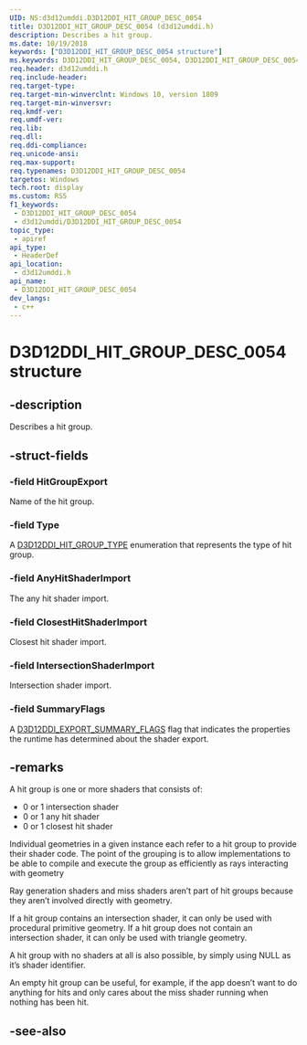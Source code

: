 ```yaml
---
UID: NS:d3d12umddi.D3D12DDI_HIT_GROUP_DESC_0054
title: D3D12DDI_HIT_GROUP_DESC_0054 (d3d12umddi.h)
description: Describes a hit group.
ms.date: 10/19/2018
keywords: ["D3D12DDI_HIT_GROUP_DESC_0054 structure"]
ms.keywords: D3D12DDI_HIT_GROUP_DESC_0054, D3D12DDI_HIT_GROUP_DESC_0054,
req.header: d3d12umddi.h
req.include-header: 
req.target-type: 
req.target-min-winverclnt: Windows 10, version 1809
req.target-min-winversvr: 
req.kmdf-ver: 
req.umdf-ver: 
req.lib: 
req.dll: 
req.ddi-compliance: 
req.unicode-ansi: 
req.max-support: 
req.typenames: D3D12DDI_HIT_GROUP_DESC_0054
targetos: Windows
tech.root: display
ms.custom: RS5
f1_keywords:
 - D3D12DDI_HIT_GROUP_DESC_0054
 - d3d12umddi/D3D12DDI_HIT_GROUP_DESC_0054
topic_type:
 - apiref
api_type:
 - HeaderDef
api_location:
 - d3d12umddi.h
api_name:
 - D3D12DDI_HIT_GROUP_DESC_0054
dev_langs:
 - c++
---
```


# D3D12DDI_HIT_GROUP_DESC_0054 structure


## -description

Describes a hit group.

## -struct-fields

### -field HitGroupExport

Name of the hit group.

### -field Type

A [D3D12DDI_HIT_GROUP_TYPE](ne-d3d12umddi-d3d12ddi_hit_group_type.md) enumeration that represents the type of hit group.

### -field AnyHitShaderImport

The any hit shader import.

### -field ClosestHitShaderImport

Closest hit shader import.

### -field IntersectionShaderImport

Intersection shader import.

### -field SummaryFlags

 
A [D3D12DDI_EXPORT_SUMMARY_FLAGS](ne-d3d12umddi-d3d12ddi_export_summary_flags.md) flag that indicates the properties the runtime has determined about the shader export.

## -remarks

A hit group is one or more shaders that consists of: 

* 0 or 1 intersection shader
* 0 or 1 any hit shader
* 0 or 1 closest hit shader

Individual geometries in a given instance each refer to a hit group to provide their shader code. The point of the grouping is to allow implementations to be able to compile and execute the group as efficiently as rays interacting with geometry

Ray generation shaders and miss shaders aren’t part of hit groups because they aren’t involved directly with geometry.

If a hit group contains an intersection shader, it can only be used with procedural primitive geometry. If a hit group does not contain an intersection shader, it can only be used with triangle geometry.

A hit group with no shaders at all is also possible, by simply using NULL as it’s shader identifier.  

An empty hit group can be useful, for example, if the app doesn’t want to do anything for hits and only cares about the miss shader running when nothing has been hit.

## -see-also

